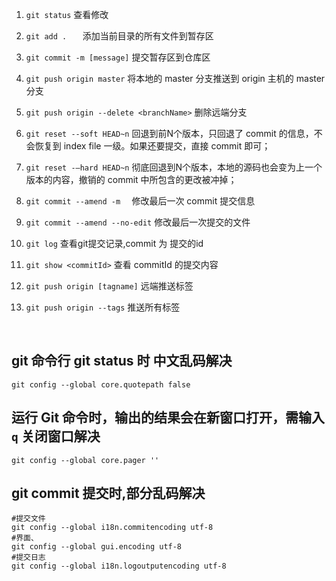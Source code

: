 1. `git status`  查看修改

2. `git add .   `     添加当前目录的所有文件到暂存区

3. `git commit -m [message]`     提交暂存区到仓库区

4. `git push origin master`       将本地的 master 分支推送到 origin 主机的 master 分支

5.  `git push origin --delete <branchName>`   删除远端分支

6.  `git reset --soft HEAD~n` 回退到前N个版本，只回退了 commit 的信息，不会恢复到 index file 一级。如果还要提交，直接 commit 即可；

7.  `git reset -–hard HEAD~n` 彻底回退到N个版本，本地的源码也会变为上一个版本的内容，撤销的 commit 中所包含的更改被冲掉；

8.  `git commit --amend -m  `  修改最后一次 commit 提交信息

9.  `git commit --amend --no-edit`  修改最后一次提交的文件 

10.  `git log`  查看git提交记录,commit 为 提交的id

11.  `git show <commitId>` 查看  commitId 的提交内容

12.  `git push origin [tagname]` 远端推送标签 

13.  `git push origin --tags` 推送所有标签

   ​    





## git 命令行 git status 时 中文乱码解决

```shell
git config --global core.quotepath false
```



## 运行 Git 命令时，输出的结果会在新窗口打开，需输入 `q` 关闭窗口解决

```shell
git config --global core.pager ''
```

## git commit 提交时,部分乱码解决

```shell
#提交文件
git config --global i18n.commitencoding utf-8
#界面、
git config --global gui.encoding utf-8 
#提交日志 
git config --global i18n.logoutputencoding utf-8
```

